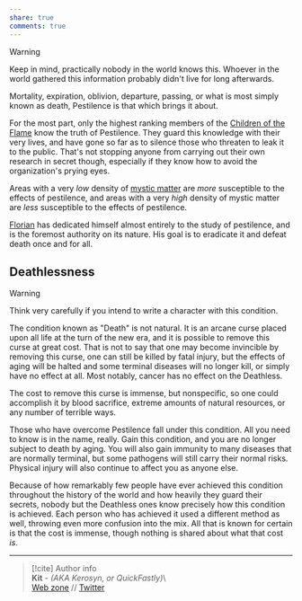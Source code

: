 ```yaml
---  
share: true  
comments: true  
---  
```

> [!warning]  
> Keep in mind, practically nobody in the world knows this. Whoever in the world gathered this information probably didn't live for long afterwards.  
  
Mortality, expiration, oblivion, departure, passing, or what is most simply known as death, Pestilence is that which brings it about.  
  
For the most part, only the highest ranking members of the [Children of the Flame](../Organizations/Religions%20&%20Cults/Children%20of%20the%20Flame) know the truth of Pestilence. They guard this knowledge with their very lives, and have gone so far as to silence those who threaten to leak it to the public. That's not stopping anyone from carrying out their own research in secret though, especially if they know how to avoid the organization's prying eyes.  
  
Areas with a very *low* density of [mystic matter](./Mystic%20Matter) are *more* susceptible to the effects of pestilence, and areas with a very *high* density of mystic matter are *less* susceptible to the effects of pestilence.  
  
[Florian](../../Characters/Incarnations%20&%20Gods/Florian) has dedicated himself almost entirely to the study of pestilence, and is the foremost authority on its nature. His goal is to eradicate it and defeat death once and for all.  
  
## Deathlessness  
  
> [!warning]  
> Think very carefully if you intend to write a character with this condition.  
  
The condition known as "Death" is not natural. It is an arcane curse placed upon all life at the turn of the new era, and it is possible to remove this curse at great cost. That is not to say that one may become invincible by removing this curse, one can still be killed by fatal injury, but the effects of aging will be halted and some terminal diseases will no longer kill, or simply have no effect at all. Most notably, cancer has no effect on the Deathless.  
  
The cost to remove this curse is immense, but nonspecific, so one could accomplish it by blood sacrifice, extreme amounts of natural resources, or any number of terrible ways.  
  
Those who have overcome Pestilence fall under this condition. All you need to know is in the name, really. Gain this condition, and you are no longer subject to death by aging. You will also gain immunity to many diseases that are normally terminal, but some pathogens will still carry their normal risks. Physical injury will also continue to affect you as anyone else.  
  
Because of how remarkably few people have ever achieved this condition throughout the history of the world and how heavily they guard their secrets, nobody but the Deathless ones know precisely how this condition is achieved. Each person who has achieved it used a different method as well, throwing even more confusion into the mix. All that is known for certain is that the cost is immense, though nothing is shared about what that cost *is*.  
  
-----  
> [!cite] Author info  
> **Kit** - *(AKA Kerosyn, or QuickFastly)*\  
> [Web zone](https://kitabe.link) // [Twitter](https://twitter.com/Kerosyn_)